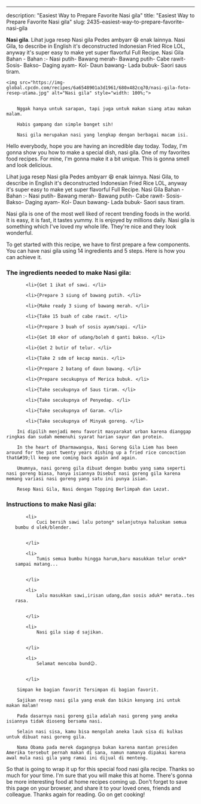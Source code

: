 ---
description: "Easiest Way to Prepare Favorite Nasi gila"
title: "Easiest Way to Prepare Favorite Nasi gila"
slug: 2435-easiest-way-to-prepare-favorite-nasi-gila

<p>
	<strong>Nasi gila</strong>. 
	Lihat juga resep Nasi gila Pedes ambyarr 😆 enak lainnya. Nasi Gila, to describe in English it&#39;s deconstructed Indonesian Fried Rice LOL, anyway it&#39;s super easy to make yet super flavorful Full Recipe. Nasi Gila Bahan - Bahan :- Nasi putih- Bawang merah- Bawang putih- Cabe rawit- Sosis- Bakso- Daging ayam- Kol- Daun bawang- Lada bubuk- Saori saus tiram.
</p>
<p>
	
	<img src="https://img-global.cpcdn.com/recipes/6a6548901a3d1961/680x482cq70/nasi-gila-foto-resep-utama.jpg" alt="Nasi gila" style="width: 100%;">
	
	
		Nggak hanya untuk sarapan, tapi juga untuk makan siang atau makan malam.
	
		Habis gampang dan simple banget sih!
	
		Nasi gila merupakan nasi yang lengkap dengan berbagai macam isi.
	
</p>
<p>
	Hello everybody, hope you are having an incredible day today. Today, I'm gonna show you how to make a special dish, nasi gila. One of my favorites food recipes. For mine, I'm gonna make it a bit unique. This is gonna smell and look delicious.
</p>
	
<p>
	Lihat juga resep Nasi gila Pedes ambyarr 😆 enak lainnya. Nasi Gila, to describe in English it&#39;s deconstructed Indonesian Fried Rice LOL, anyway it&#39;s super easy to make yet super flavorful Full Recipe. Nasi Gila Bahan - Bahan :- Nasi putih- Bawang merah- Bawang putih- Cabe rawit- Sosis- Bakso- Daging ayam- Kol- Daun bawang- Lada bubuk- Saori saus tiram.
</p>
<p>
	Nasi gila is one of the most well liked of recent trending foods in the world. It is easy, it is fast, it tastes yummy. It is enjoyed by millions daily. Nasi gila is something which I've loved my whole life. They're nice and they look wonderful.
</p>

<p>
To get started with this recipe, we have to first prepare a few components. You can have nasi gila using 14 ingredients and 5 steps. Here is how you can achieve it.
</p>

<h3>The ingredients needed to make Nasi gila:</h3>

<ol>
	
		<li>{Get 1 ikat of sawi. </li>
	
		<li>{Prepare 3 siung of bawang putih. </li>
	
		<li>{Make ready 3 siung of bawang merah. </li>
	
		<li>{Take 15 buah of cabe rawit. </li>
	
		<li>{Prepare 3 buah of sosis ayam/sapi. </li>
	
		<li>{Get 10 ekor of udang/boleh d ganti bakso. </li>
	
		<li>{Get 2 butir of telur. </li>
	
		<li>{Take 2 sdm of kecap manis. </li>
	
		<li>{Prepare 2 batang of daun bawang. </li>
	
		<li>{Prepare secukupnya of Merica bubuk. </li>
	
		<li>{Take secukupnya of Saus tiram. </li>
	
		<li>{Take secukupnya of Penyedap. </li>
	
		<li>{Take secukupnya of Garam. </li>
	
		<li>{Take secukupnya of Minyak goreng. </li>
	
</ol>
<p>
	
		Ini dipilih menjadi menu favorit masyarakat urban karena dianggap ringkas dan sudah memenuhi syarat harian sayur dan protein.
	
		In the heart of Dharmawangsa, Nasi Goreng Gila Liem has been around for the past twenty years dishing up a fried rice concoction that&#39;ll keep one coming back again and again.
	
		Umumnya, nasi goreng gila dibuat dengan bumbu yang sama seperti nasi goreng biasa, hanya isiannya Disebut nasi goreng gila karena memang variasi nasi goreng yang satu ini punya isian.
	
		Resep Nasi Gila, Nasi dengan Topping Berlimpah dan Lezat.
	
</p>

<h3>Instructions to make Nasi gila:</h3>

<ol>
	
		<li>
			Cuci bersih sawi lalu potong* selanjutnya haluskan semua bumbu d ulek/blender.
			
			
		</li>
	
		<li>
			Tumis semua bumbu hingga harum,baru masukkan telur orek* sampai matang...
			
			
		</li>
	
		<li>
			Lalu masukkan sawi,irisan udang,dan sosis aduk* merata..tes rasa.
			
			
		</li>
	
		<li>
			Nasi gila siap d sajikan.
			
			
		</li>
	
		<li>
			Selamat mencoba bund😉.
			
			
		</li>
	
</ol>

<p>
	
		Simpan ke bagian favorit Tersimpan di bagian favorit.
	
		Sajikan resep nasi gila yang enak dan bikin kenyang ini untuk makan malam!
	
		Pada dasarnya nasi goreng gila adalah nasi goreng yang aneka isiannya tidak dioseng bersama nasi.
	
		Selain nasi sisa, kamu bisa mengolah aneka lauk sisa di kulkas untuk dibuat nasi goreng gila.
	
		Nama Obama pada merek dagangnya bukan karena mantan presiden Amerika tersebut pernah makan di sana, namun namanya dipakai karena awal mula nasi gila yang ramai ini dijual di menteng.
	
</p>

<p>
	So that is going to wrap it up for this special food nasi gila recipe. Thanks so much for your time. I'm sure that you will make this at home. There's gonna be more interesting food at home recipes coming up. Don't forget to save this page on your browser, and share it to your loved ones, friends and colleague. Thanks again for reading. Go on get cooking!
</p>
